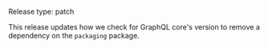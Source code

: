 Release type: patch

This release updates how we check for GraphQL core's version to remove a
dependency on the `packaging` package.

